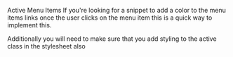 Active Menu Items
If you're looking for a snippet to add a color to the menu items links once the user clicks on the menu item
this is a quick way to implement this. 

Additionally you will need to make sure that you add styling to the active class in the stylesheet also
